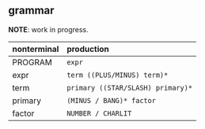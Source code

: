 ## grammar

**NOTE**: work in progress.

| nonterminal | production                            |
| :---------- | :------------------------------------ |
| PROGRAM     | `expr`                                |
| expr        | `term ((PLUS/MINUS) term)*`           |
| term        | `primary ((STAR/SLASH) primary)*`     |
| primary     | `(MINUS / BANG)* factor`              |
| factor      | `NUMBER / CHARLIT`                    |
